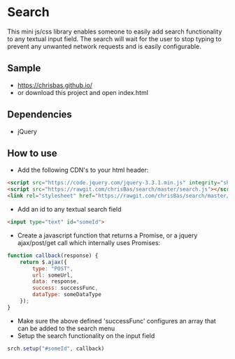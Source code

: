 # Search
This mini js/css library enables someone to easily add search functionality to any textual input field.  The search will wait for the user to stop typing to prevent any unwanted network requests and is easily configurable.

## Sample
* <https://chrisbas.github.io/>
* or download this project and open index.html

## Dependencies
* jQuery

## How to use
* Add the following CDN's to your html header:
```html
<script src="https://code.jquery.com/jquery-3.3.1.min.js" integrity="sha256-FgpCb/KJQlLNfOu91ta32o/NMZxltwRo8QtmkMRdAu8=" crossorigin="anonymous"></script>
<script src="https://rawgit.com/chrisBas/search/master/search.js"></script>
<link rel="stylesheet" href="https://rawgit.com/chrisBas/search/master/search.css">
```
* Add an id to any textual search field
```html
<input type="text" id="someId">
```
* Create a javascript function that returns a Promise, or a jquery ajax/post/get call which internally uses Promises:

```javascript
function callback(response) {
    return $.ajax({
        type: "POST",
        url: someUrl,
        data: response,
        success: successFunc,
        dataType: someDataType
    });
}
```
* Make sure the above defined 'successFunc' configures an array that can be added to the search menu
* Setup the search functionality on the input field
```javascript
srch.setup("#someId", callback)
```